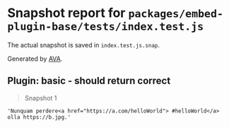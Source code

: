# Snapshot report for `packages/embed-plugin-base/tests/index.test.js`

The actual snapshot is saved in `index.test.js.snap`.

Generated by [AVA](https://ava.li).

## Plugin: basic - should return correct

> Snapshot 1

    'Nunquam perdere<a href="https://a.com/helloWorld"> #helloWorld</a> olla https://b.jpg.'
